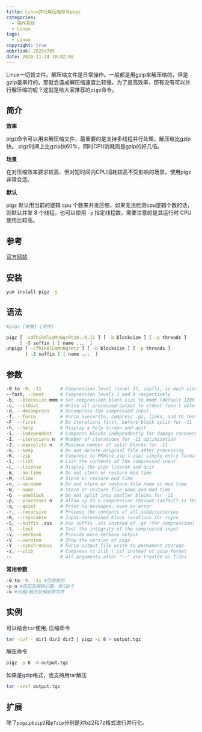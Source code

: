 ```yaml
---
title: Linux并行解压缩命令pigz
categories:
  - 操作系统
  - Linux
tags:
  - Linux
copyright: true
abbrlink: 2025d7d5
date: 2020-11-24 18:02:08
---
```


Linux一切皆文件。解压缩文件是日常操作。一般都是用gzip来解压缩的，但是gzip是串行的。那就会造成解压缩速度比较慢。为了提高效率，那有没有可以并行解压缩的呢？这就是给大家推荐的`pigz`命令。



<!--more-->

## 简介

**效率**

pigz命令可以用来解压缩文件，最重要的是支持多线程并行处理，解压缩比gzip快。 pigz时间上比gzip快60%，同时CPU消耗则是gzip的好几倍。

**场景**

在对压缩效率要求较高、但对短时间内CPU消耗较高不受影响的场景，使用pigz非常合适。

**默认**

pigz 默认用当前的逻辑 cpu 个数来并发压缩，如果无法检测cpu逻辑个数的话，则默认并发 8 个线程，也可以使用 `-p` 指定线程数。需要注意的是其运行时 CPU使用比较高。



## 参考

[官方网站](http://zlib.net/pigz/)



## 安装

```bash
yum install pigz -y
```



## 语法

```bash
#pigz [参数] [文件]

pigz [ -cdfhikKlLmMnNqrRtz0..9,11 ] [ -b blocksize ] [ -p threads ] 
     [ -S suffix ] [ name ...  ]
unpigz [ -cfhikKlLmMnNqrRtz ] [ -b blocksize ] [ -p threads ] 
       [ -S suffix ] [ name ...  ]
```

## 参数

```bash
-0 to -9, -11       # Compression level (level 11, zopfli, is much slower)
--fast, --best      # Compression levels 1 and 9 respectively
-b, --blocksize mmm # Set compression block size to mmmK (default 128K)
-c, --stdout        # Write all processed output to stdout (won't delete)
-d, --decompress    # Decompress the compressed input
-f, --force         # Force overwrite, compress .gz, links, and to terminal
-F  --first         # Do iterations first, before block split for -11
-h, --help          # Display a help screen and quit
-i, --independent   # Compress blocks independently for damage recovery
-I, --iterations n  # Number of iterations for -11 optimization
-J, --maxsplits n   # Maximum number of split blocks for -11
-k, --keep          # Do not delete original file after processing
-K, --zip           # Compress to PKWare zip (.zip) single entry format
-l, --list          # List the contents of the compressed input
-L, --license       # Display the pigz license and quit
-m, --no-time       # Do not store or restore mod time
-M, --time          # Store or restore mod time
-n, --no-name       # Do not store or restore file name or mod time
-N, --name          # Store or restore file name and mod time
-O  --oneblock      # Do not split into smaller blocks for -11
-p, --processes n   # Allow up to n compression threads (default is the number of online processors, or 8 if unknown)
-q, --quiet         # Print no messages, even on error
-r, --recursive     # Process the contents of all subdirectories
-R, --rsyncable     # Input-determined block locations for rsync
-S, --suffix .sss   # Use suffix .sss instead of .gz (for compression)
-t, --test          # Test the integrity of the compressed input
-v, --verbose       # Provide more verbose output
-V  --version       # Show the version of pigz
-Y  --synchronous   # Force output file write to permanent storage
-z, --zlib          # Compress to zlib (.zz) instead of gzip format
--                  # All arguments after "--" are treated as files
```

**常用参数**

```bash
-0 to -9, -11 #压缩级别
-p n #指定压缩核心数，默认8个
-k #压缩/解压后保留原文件
```



## 实例

可以结合`tar`使用, 压缩命令

```bash
tar -cvf - dir1 dir2 dir3 | pigz -p 8 > output.tgz
```

解压命令

```bash
pigz -p 8 -d output.tgz
```

如果是gzip格式，也支持用tar解压

```bash
tar -xzvf output.tgz
```

## 扩展

除了`pigz`,`pbzip2`和`p7zip`分别是对bz2和7z格式进行并行化。